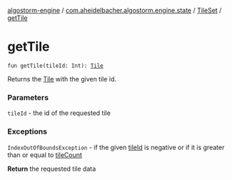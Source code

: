 [algostorm-engine](../../index.md) / [com.aheidelbacher.algostorm.engine.state](../index.md) / [TileSet](index.md) / [getTile](.)

# getTile

`fun getTile(tileId: Int): `[`Tile`](-tile/index.md)

Returns the [Tile](-tile/index.md) with the given tile id.

### Parameters

`tileId` - the id of the requested tile

### Exceptions

`IndexOutOfBoundsException` - if the given [tileId](get-tile.md#com.aheidelbacher.algostorm.engine.state.TileSet$getTile(kotlin.Int)/tileId) is negative or if
it is greater than or equal to [tileCount](tile-count.md)

**Return**
the requested tile data

